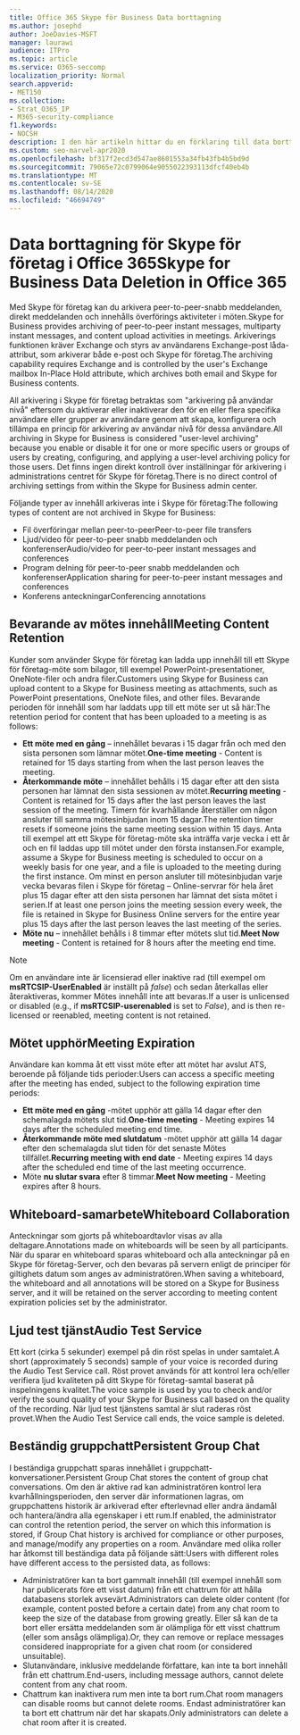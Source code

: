 ```yaml
---
title: Office 365 Skype för Business Data borttagning
ms.author: josephd
author: JoeDavies-MSFT
manager: laurawi
audience: ITPro
ms.topic: article
ms.service: O365-seccomp
localization_priority: Normal
search.appverid:
- MET150
ms.collection:
- Strat_O365_IP
- M365-security-compliance
f1.keywords:
- NOCSH
description: I den här artikeln hittar du en förklaring till data borttagning i Skype för företag, inklusive vilka typer av innehåll som inte behålls.
ms.custom: seo-marvel-apr2020
ms.openlocfilehash: bf317f2ecd3d547ae8601553a34fb43fb4b5bd9d
ms.sourcegitcommit: 79065e72c0799064e9055022393113dfcf40eb4b
ms.translationtype: MT
ms.contentlocale: sv-SE
ms.lasthandoff: 08/14/2020
ms.locfileid: "46694749"
---
```

# <a name="skype-for-business-data-deletion-in-office-365"></a><span data-ttu-id="58699-103">Data borttagning för Skype för företag i Office 365</span><span class="sxs-lookup"><span data-stu-id="58699-103">Skype for Business Data Deletion in Office 365</span></span>

<span data-ttu-id="58699-104">Med Skype för företag kan du arkivera peer-to-peer-snabb meddelanden, direkt meddelanden och innehålls överförings aktiviteter i möten.</span><span class="sxs-lookup"><span data-stu-id="58699-104">Skype for Business provides archiving of peer-to-peer instant messages, multiparty instant messages, and content upload activities in meetings.</span></span> <span data-ttu-id="58699-105">Arkiverings funktionen kräver Exchange och styrs av användarens Exchange-post låda-attribut, som arkiverar både e-post och Skype för företag.</span><span class="sxs-lookup"><span data-stu-id="58699-105">The archiving capability requires Exchange and is controlled by the user's Exchange mailbox In-Place Hold attribute, which archives both email and Skype for Business contents.</span></span>

<span data-ttu-id="58699-106">All arkivering i Skype för företag betraktas som "arkivering på användar nivå" eftersom du aktiverar eller inaktiverar den för en eller flera specifika användare eller grupper av användare genom att skapa, konfigurera och tillämpa en princip för arkivering av användar nivå för dessa användare.</span><span class="sxs-lookup"><span data-stu-id="58699-106">All archiving in Skype for Business is considered "user-level archiving" because you enable or disable it for one or more specific users or groups of users by creating, configuring, and applying a user-level archiving policy for those users.</span></span> <span data-ttu-id="58699-107">Det finns ingen direkt kontroll över inställningar för arkivering i administrations centret för Skype för företag.</span><span class="sxs-lookup"><span data-stu-id="58699-107">There is no direct control of archiving settings from within the Skype for Business admin center.</span></span>

<span data-ttu-id="58699-108">Följande typer av innehåll arkiveras inte i Skype för företag:</span><span class="sxs-lookup"><span data-stu-id="58699-108">The following types of content are not archived in Skype for Business:</span></span>

- <span data-ttu-id="58699-109">Fil överföringar mellan peer-to-peer</span><span class="sxs-lookup"><span data-stu-id="58699-109">Peer-to-peer file transfers</span></span>
- <span data-ttu-id="58699-110">Ljud/video för peer-to-peer snabb meddelanden och konferenser</span><span class="sxs-lookup"><span data-stu-id="58699-110">Audio/video for peer-to-peer instant messages and conferences</span></span>
- <span data-ttu-id="58699-111">Program delning för peer-to-peer snabb meddelanden och konferenser</span><span class="sxs-lookup"><span data-stu-id="58699-111">Application sharing for peer-to-peer instant messages and conferences</span></span>
- <span data-ttu-id="58699-112">Konferens anteckningar</span><span class="sxs-lookup"><span data-stu-id="58699-112">Conferencing annotations</span></span> 

## <a name="meeting-content-retention"></a><span data-ttu-id="58699-113">Bevarande av mötes innehåll</span><span class="sxs-lookup"><span data-stu-id="58699-113">Meeting Content Retention</span></span>

<span data-ttu-id="58699-114">Kunder som använder Skype för företag kan ladda upp innehåll till ett Skype för företag-möte som bilagor, till exempel PowerPoint-presentationer, OneNote-filer och andra filer.</span><span class="sxs-lookup"><span data-stu-id="58699-114">Customers using Skype for Business can upload content to a Skype for Business meeting as attachments, such as PowerPoint presentations, OneNote files, and other files.</span></span> <span data-ttu-id="58699-115">Bevarande perioden för innehåll som har laddats upp till ett möte ser ut så här:</span><span class="sxs-lookup"><span data-stu-id="58699-115">The retention period for content that has been uploaded to a meeting is as follows:</span></span>

- <span data-ttu-id="58699-116">**Ett möte med en gång** – innehållet bevaras i 15 dagar från och med den sista personen som lämnar mötet.</span><span class="sxs-lookup"><span data-stu-id="58699-116">**One-time meeting** - Content is retained for 15 days starting from when the last person leaves the meeting.</span></span>
- <span data-ttu-id="58699-117">**Återkommande möte** – innehållet behålls i 15 dagar efter att den sista personen har lämnat den sista sessionen av mötet.</span><span class="sxs-lookup"><span data-stu-id="58699-117">**Recurring meeting** - Content is retained for 15 days after the last person leaves the last session of the meeting.</span></span> <span data-ttu-id="58699-118">Timern för kvarhållande återställer om någon ansluter till samma mötesinbjudan inom 15 dagar.</span><span class="sxs-lookup"><span data-stu-id="58699-118">The retention timer resets if someone joins the same meeting session within 15 days.</span></span> <span data-ttu-id="58699-119">Anta till exempel att ett Skype för företag-möte ska inträffa varje vecka i ett år och en fil laddas upp till mötet under den första instansen.</span><span class="sxs-lookup"><span data-stu-id="58699-119">For example, assume a Skype for Business meeting is scheduled to occur on a weekly basis for one year, and a file is uploaded to the meeting during the first instance.</span></span> <span data-ttu-id="58699-120">Om minst en person ansluter till mötesinbjudan varje vecka bevaras filen i Skype för företag – Online-servrar för hela året plus 15 dagar efter att den sista personen har lämnat det sista mötet i serien.</span><span class="sxs-lookup"><span data-stu-id="58699-120">If at least one person joins the meeting session every week, the file is retained in Skype for Business Online servers for the entire year plus 15 days after the last person leaves the last meeting of the series.</span></span>
- <span data-ttu-id="58699-121">**Möte nu** – innehållet behålls i 8 timmar efter mötets slut tid.</span><span class="sxs-lookup"><span data-stu-id="58699-121">**Meet Now meeting** - Content is retained for 8 hours after the meeting end time.</span></span>

> [!NOTE]
> <span data-ttu-id="58699-122">Om en användare inte är licensierad eller inaktive rad (till exempel om **msRTCSIP-UserEnabled** är inställt på *false*) och sedan återkallas eller återaktiveras, kommer Mötes innehåll inte att bevaras.</span><span class="sxs-lookup"><span data-stu-id="58699-122">If a user is unlicensed or disabled (e.g., if **msRTCSIP-userenabled** is set to *False*), and is then re-licensed or reenabled, meeting content is not retained.</span></span>

## <a name="meeting-expiration"></a><span data-ttu-id="58699-123">Mötet upphör</span><span class="sxs-lookup"><span data-stu-id="58699-123">Meeting Expiration</span></span>

<span data-ttu-id="58699-124">Användare kan komma åt ett visst möte efter att mötet har avslut ATS, beroende på följande tids perioder:</span><span class="sxs-lookup"><span data-stu-id="58699-124">Users can access a specific meeting after the meeting has ended, subject to the following expiration time periods:</span></span>

- <span data-ttu-id="58699-125">**Ett möte med en gång** -mötet upphör att gälla 14 dagar efter den schemalagda mötets slut tid.</span><span class="sxs-lookup"><span data-stu-id="58699-125">**One-time meeting** - Meeting expires 14 days after the scheduled meeting end time.</span></span>
- <span data-ttu-id="58699-126">**Återkommande möte med slutdatum** -mötet upphör att gälla 14 dagar efter den schemalagda slut tiden för det senaste Mötes tillfället.</span><span class="sxs-lookup"><span data-stu-id="58699-126">**Recurring meeting with end date** - Meeting expires 14 days after the scheduled end time of the last meeting occurrence.</span></span>
- <span data-ttu-id="58699-127">Möte **nu slutar svara** efter 8 timmar.</span><span class="sxs-lookup"><span data-stu-id="58699-127">**Meet Now meeting** - Meeting expires after 8 hours.</span></span>

## <a name="whiteboard-collaboration"></a><span data-ttu-id="58699-128">Whiteboard-samarbete</span><span class="sxs-lookup"><span data-stu-id="58699-128">Whiteboard Collaboration</span></span>

<span data-ttu-id="58699-129">Anteckningar som gjorts på whiteboardtavlor visas av alla deltagare.</span><span class="sxs-lookup"><span data-stu-id="58699-129">Annotations made on whiteboards will be seen by all participants.</span></span> <span data-ttu-id="58699-130">När du sparar en whiteboard sparas whiteboard och alla anteckningar på en Skype för företag-Server, och den bevaras på servern enligt de principer för giltighets datum som anges av administratören.</span><span class="sxs-lookup"><span data-stu-id="58699-130">When saving a whiteboard, the whiteboard and all annotations will be stored on a Skype for Business server, and it will be retained on the server according to meeting content expiration policies set by the administrator.</span></span>

## <a name="audio-test-service"></a><span data-ttu-id="58699-131">Ljud test tjänst</span><span class="sxs-lookup"><span data-stu-id="58699-131">Audio Test Service</span></span>

<span data-ttu-id="58699-132">Ett kort (cirka 5 sekunder) exempel på din röst spelas in under samtalet.</span><span class="sxs-lookup"><span data-stu-id="58699-132">A short (approximately 5 seconds) sample of your voice is recorded during the Audio Test Service call.</span></span> <span data-ttu-id="58699-133">Röst provet används för att kontrol lera och/eller verifiera ljud kvaliteten på ditt Skype för företag-samtal baserat på inspelningens kvalitet.</span><span class="sxs-lookup"><span data-stu-id="58699-133">The voice sample is used by you to check and/or verify the sound quality of your Skype for Business call based on the quality of the recording.</span></span> <span data-ttu-id="58699-134">När ljud test tjänstens samtal är slut raderas röst provet.</span><span class="sxs-lookup"><span data-stu-id="58699-134">When the Audio Test Service call ends, the voice sample is deleted.</span></span>

## <a name="persistent-group-chat"></a><span data-ttu-id="58699-135">Beständig gruppchatt</span><span class="sxs-lookup"><span data-stu-id="58699-135">Persistent Group Chat</span></span>

<span data-ttu-id="58699-136">I beständiga gruppchatt sparas innehållet i gruppchatt-konversationer.</span><span class="sxs-lookup"><span data-stu-id="58699-136">Persistent Group Chat stores the content of group chat conversations.</span></span> <span data-ttu-id="58699-137">Om den är aktive rad kan administratören kontrol lera kvarhållningsperioden, den server där informationen lagras, om gruppchattens historik är arkiverad efter efterlevnad eller andra ändamål och hantera/ändra alla egenskaper i ett rum.</span><span class="sxs-lookup"><span data-stu-id="58699-137">If enabled, the administrator can control the retention period, the server on which this information is stored, if Group Chat history is archived for compliance or other purposes, and manage/modify any properties on a room.</span></span> <span data-ttu-id="58699-138">Användare med olika roller har åtkomst till beständiga data på följande sätt:</span><span class="sxs-lookup"><span data-stu-id="58699-138">Users with different roles have different access to the persisted data, as follows:</span></span>

- <span data-ttu-id="58699-139">Administratörer kan ta bort gammalt innehåll (till exempel innehåll som har publicerats före ett visst datum) från ett chattrum för att hålla databasens storlek avsevärt.</span><span class="sxs-lookup"><span data-stu-id="58699-139">Administrators can delete older content (for example, content posted before a certain date) from any chat room to keep the size of the database from growing greatly.</span></span> <span data-ttu-id="58699-140">Eller så kan de ta bort eller ersätta meddelanden som är olämpliga för ett visst chattrum (eller som ansågs olämpliga).</span><span class="sxs-lookup"><span data-stu-id="58699-140">Or, they can remove or replace messages considered inappropriate for a given chat room (or considered unsuitable).</span></span>
- <span data-ttu-id="58699-141">Slutanvändare, inklusive meddelande författare, kan inte ta bort innehåll från ett chattrum.</span><span class="sxs-lookup"><span data-stu-id="58699-141">End-users, including message authors, cannot delete content from any chat room.</span></span>
- <span data-ttu-id="58699-142">Chattrum kan inaktivera rum men inte ta bort rum.</span><span class="sxs-lookup"><span data-stu-id="58699-142">Chat room managers can disable rooms but cannot delete rooms.</span></span> <span data-ttu-id="58699-143">Endast administratörer kan ta bort ett chattrum när det har skapats.</span><span class="sxs-lookup"><span data-stu-id="58699-143">Only administrators can delete a chat room after it is created.</span></span>